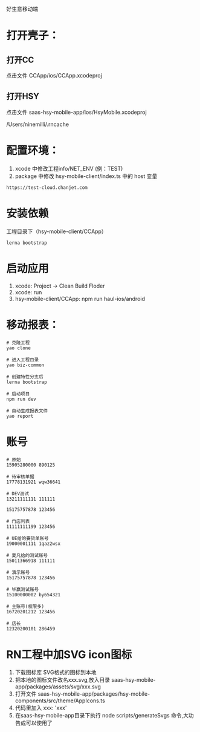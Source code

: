 好生意移动端

# 打开壳子：

## 打开CC

点击文件 CCApp/ios/CCApp.xcodeproj

## 打开HSY

点击文件 saas-hsy-mobile-app/ios/HsyMobile.xcodeproj

/Users/ninemilli/.rncache

# 配置环境：

1. xcode 中修改工程info/NET_ENV (例：TEST)
2. package 中修改 hsy-mobile-client/index.ts 中的 host 变量
```
https://test-cloud.chanjet.com
```

# 安装依赖

工程目录下（hsy-mobile-client/CCApp）

```
lerna bootstrap
```

# 启动应用

1. xcode: Project -> Clean Build Floder
2. xcode: run
3. hsy-mobile-client/CCApp: npm run haul-ios/android

# 移动报表：

```
# 克隆工程
yao clone

# 进入工程目录
yao biz-common

# 创建特性分支后
lerna bootstrap

# 启动项目
npm run dev

# 自动生成报表文件
yao report
```

# 账号

```
# 原始 
15905280000 890125

# 待审核单据 
17778131921 wqw36641

# DEV测试 
13211111111 111111

15175757878 123456

# 门店列表 
11111111199 123456

# UE给的要货单账号 
19000001111 1qaz2wsx

# 夏凡给的测试账号 
15011366918 111111

# 演示账号 
15175757878 123456

# 毕赢测试账号 
15100000002 by654321

# 主账号(权限多) 
16720201212 123456

# 店长 
12320200101 286459
```

# RN工程中加SVG icon图标

1. 下载图标库 SVG格式的图标到本地
2. 把本地的图标文件改名xxx.svg,放入目录 saas-hsy-mobile-app/packages/assets/svg/xxx.svg
3. 打开文件 saas-hsy-mobile-app/packages/hsy-mobile-components/src/theme/AppIcons.ts
4. 代码里加入 xxx: 'xxx'
5. 在saas-hsy-mobile-app目录下执行 node scripts/generateSvgs 命令,大功告成可以使用了

